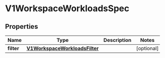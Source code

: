 # V1WorkspaceWorkloadsSpec

## Properties
Name | Type | Description | Notes
------------ | ------------- | ------------- | -------------
**filter** | [**V1WorkspaceWorkloadsFilter**](V1WorkspaceWorkloadsFilter.md) |  |  [optional]
